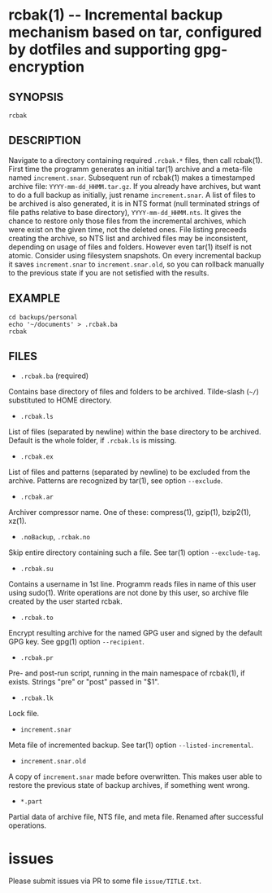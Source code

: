 rcbak(1) -- Incremental backup mechanism based on tar, configured by dotfiles and supporting gpg-encryption
=================================

## SYNOPSIS

`rcbak`

## DESCRIPTION

Navigate to a directory containing required `.rcbak.*` files, 
then call rcbak(1).
First time the programm generates an initial tar(1) archive
and a meta-file named `increment.snar`.
Subsequent run of rcbak(1) makes a timestamped archive file: `YYYY-mm-dd_HHMM.tar.gz`.
If you already have archives, but want to do a full backup as initially,
just rename `increment.snar`.
A list of files to be archived is also generated, 
it is in NTS format (null terminated strings of file paths relative to base directory), `YYYY-mm-dd_HHMM.nts`.
It gives the chance to restore only those files from the incremental archives, 
which were exist on the given time,
not the deleted ones. 
File listing preceeds creating the archive, 
so NTS list and archived files may be inconsistent,
depending on usage of files and folders.
However even tar(1) itself is not atomic.
Consider using filesystem snapshots.
On every incremental backup it saves `increment.snar` to `increment.snar.old`,
so you can rollback manually to the previous state if you are not setisfied with the results.

## EXAMPLE

```
cd backups/personal
echo '~/documents' > .rcbak.ba
rcbak
```

## FILES

  * `.rcbak.ba` (required)

Contains base directory of files and folders to be archived.
Tilde-slash (`~/`) substituted to HOME directory.

  * `.rcbak.ls`

List of files (separated by newline) within the base directory to be archived.
Default is the whole folder, if `.rcbak.ls` is missing.

  * `.rcbak.ex`

List of files and patterns (separated by newline) to be excluded from the archive. Patterns are recognized by tar(1), see option `--exclude`.

  * `.rcbak.ar`

Archiver compressor name. One of these: compress(1), gzip(1), bzip2(1), xz(1).

  * `.noBackup`, `.rcbak.no`

Skip entire directory containing such a file. See tar(1) option `--exclude-tag`.

  * `.rcbak.su`

Contains a username in 1st line. Programm reads files in name of this user using sudo(1). Write operations are not done by this user, so archive file created by the user started rcbak.

  * `.rcbak.to`

Encrypt resulting archive for the named GPG user and signed by the default GPG key. See gpg(1) option `--recipient`.

  * `.rcbak.pr`

Pre- and post-run script, running in the main namespace of rcbak(1), if exists.
Strings "pre" or "post" passed in "$1".

  * `.rcbak.lk`

Lock file.

  * `increment.snar`

Meta file of incremented backup. See tar(1) option `--listed-incremental`.

  * `increment.snar.old`

A copy of `increment.snar` made before overwritten. This makes user able to restore the previous state of backup archives, if something went wrong.

  * `*.part`

Partial data of archive file, NTS file, and meta file. Renamed after successful operations.

# issues
Please submit issues via PR to some file `issue/TITLE.txt`.

